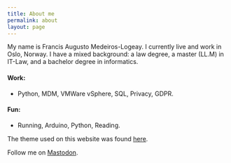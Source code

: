 ```yaml
---
title: About me
permalink: about
layout: page
---
```


My name is Francis Augusto Medeiros-Logeay. I currently live and work in Oslo, Norway.
I have a mixed background: a law degree, a master (LL.M) in IT-Law, and a bachelor degree in informatics. 

#### Work:

* Python, MDM, VMWare vSphere, SQL, Privacy, GDPR.

#### Fun:

* Running, Arduino, Python, Reading.

The theme used on this website was found [here](https://github.com/joshgerdes/jekyll-uno).

Follow me on <a rel="me" href="https://mastodon.babb.be/@francis">Mastodon</a>.
